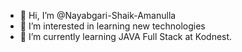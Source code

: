 - 👋 Hi, I’m @Nayabgari-Shaik-Amanulla
- 👀 I’m interested in learning new technologies
- 🌱 I’m currently learning JAVA Full Stack at Kodnest.

<!---
Nayabgari-Shaik-Aman/Nayabgari-Shaik-Aman is a ✨ special ✨ repository because its `README.md` (this file) appears on your GitHub profile.
You can click the Preview link to take a look at your changes.
--->
